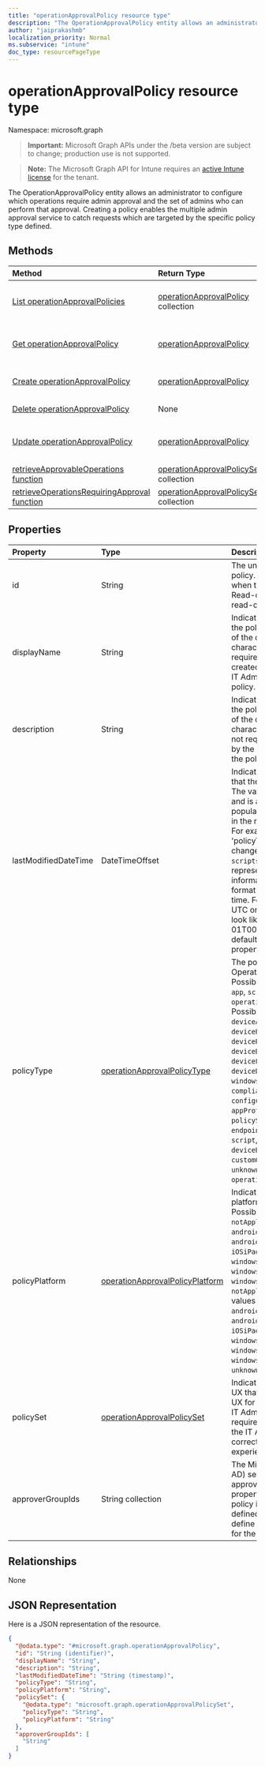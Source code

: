 ```yaml
---
title: "operationApprovalPolicy resource type"
description: "The OperationApprovalPolicy entity allows an administrator to configure which operations require admin approval and the set of admins who can perform that approval. Creating a policy enables the multiple admin approval service to catch requests which are targeted by the specific policy type defined."
author: "jaiprakashmb"
localization_priority: Normal
ms.subservice: "intune"
doc_type: resourcePageType
---
```


# operationApprovalPolicy resource type

Namespace: microsoft.graph
> **Important:** Microsoft Graph APIs under the /beta version are subject to change; production use is not supported.

> **Note:** The Microsoft Graph API for Intune requires an [active Intune license](https://go.microsoft.com/fwlink/?linkid=839381) for the tenant.


The OperationApprovalPolicy entity allows an administrator to configure which operations require admin approval and the set of admins who can perform that approval. Creating a policy enables the multiple admin approval service to catch requests which are targeted by the specific policy type defined.

## Methods
|Method|Return Type|Description|
|:---|:---|:---|
|[List operationApprovalPolicies](../api/intune-rbac-operationapprovalpolicy-list.md)|[operationApprovalPolicy](../resources/intune-rbac-operationapprovalpolicy.md) collection|List properties and relationships of the [operationApprovalPolicy](../resources/intune-rbac-operationapprovalpolicy.md) objects.|
|[Get operationApprovalPolicy](../api/intune-rbac-operationapprovalpolicy-get.md)|[operationApprovalPolicy](../resources/intune-rbac-operationapprovalpolicy.md)|Read properties and relationships of the [operationApprovalPolicy](../resources/intune-rbac-operationapprovalpolicy.md) object.|
|[Create operationApprovalPolicy](../api/intune-rbac-operationapprovalpolicy-create.md)|[operationApprovalPolicy](../resources/intune-rbac-operationapprovalpolicy.md)|Create a new [operationApprovalPolicy](../resources/intune-rbac-operationapprovalpolicy.md) object.|
|[Delete operationApprovalPolicy](../api/intune-rbac-operationapprovalpolicy-delete.md)|None|Deletes a [operationApprovalPolicy](../resources/intune-rbac-operationapprovalpolicy.md).|
|[Update operationApprovalPolicy](../api/intune-rbac-operationapprovalpolicy-update.md)|[operationApprovalPolicy](../resources/intune-rbac-operationapprovalpolicy.md)|Update the properties of a [operationApprovalPolicy](../resources/intune-rbac-operationapprovalpolicy.md) object.|
|[retrieveApprovableOperations function](../api/intune-rbac-operationapprovalpolicy-retrieveapprovableoperations.md)|[operationApprovalPolicySet](../resources/intune-rbac-operationapprovalpolicyset.md) collection||
|[retrieveOperationsRequiringApproval function](../api/intune-rbac-operationapprovalpolicy-retrieveoperationsrequiringapproval.md)|[operationApprovalPolicySet](../resources/intune-rbac-operationapprovalpolicyset.md) collection||

## Properties
|Property|Type|Description|
|:---|:---|:---|
|id|String|The unique identifier of the policy. This ID is assigned at when the policy is created. Read-only. This property is read-only.|
|displayName|String|Indicates the display name of the policy. Maximum length of the display name is 128 characters. This property is required when the policy is created, and is defined by the IT Admins to identify the policy.|
|description|String|Indicates the description of the policy. Maximum length of the description is 1024 characters. This property is not required, but can be used by the IT Admin to describe the policy.|
|lastModifiedDateTime|DateTimeOffset|Indicates the last DateTime that the policy was modified. The value cannot be modified and is automatically populated whenever values in the request are updated. For example, when the 'policyType' property changes from `apps` to `scripts`. The Timestamp type represents date and time information using ISO 8601 format and is always in UTC time. For example, midnight UTC on Jan 1, 2014 would look like this: '2014-01-01T00:00:00Z'. Returned by default. Read-only. This property is read-only.|
|policyType|[operationApprovalPolicyType](../resources/intune-rbac-operationapprovalpolicytype.md)|The policy type for the OperationApprovalPolicy. Possible values are: `unknown`, `app`, `script`, `operationApprovalPolicy`. Possible values are: `unknown`, `deviceAction`, `deviceWipe`, `deviceRetire`, `deviceRetireNonCompliant`, `deviceDelete`, `deviceLock`, `deviceErase`, `deviceDisableActivationLock`, `windowsEnrollment`, `compliancePolicy`, `configurationPolicy`, `appProtectionPolicy`, `policySet`, `filter`, `endpointSecurityPolicy`, `app`, `script`, `role`, `deviceResetPasscode`, `customOrganizationalMessage`, `unknownFutureValue`, `operationApprovalPolicy`.|
|policyPlatform|[operationApprovalPolicyPlatform](../resources/intune-rbac-operationapprovalpolicyplatform.md)|Indicates the applicable platform for the policy. Possible values are: `notApplicable`, `androidDeviceAdministrator`, `androidEnterprise`, `iOSiPadOS`, `macOS`, `windows10AndLater`, `windows81AndLater`, `windows10X`. Default value is `notApplicable`. Possible values are: `notApplicable`, `androidDeviceAdministrator`, `androidEnterprise`, `iOSiPadOS`, `macOS`, `windows10AndLater`, `windows81AndLater`, `windows10X`, `unknownFutureValue`.|
|policySet|[operationApprovalPolicySet](../resources/intune-rbac-operationapprovalpolicyset.md)|Indicates areas of the Intune UX that could support MAA UX for the current logged in IT Admin. This property is required, and is defined by the IT Admins in order to correctly show the expected experience.|
|approverGroupIds|String collection|The Microsoft Entra ID (Azure AD) security group IDs for the approvers for the policy. This property is required when the policy is created, and is defined by the IT Admins to define the possible approvers for the policy.|

## Relationships
None

## JSON Representation
Here is a JSON representation of the resource.
<!-- {
  "blockType": "resource",
  "keyProperty": "id",
  "@odata.type": "microsoft.graph.operationApprovalPolicy"
}
-->
``` json
{
  "@odata.type": "#microsoft.graph.operationApprovalPolicy",
  "id": "String (identifier)",
  "displayName": "String",
  "description": "String",
  "lastModifiedDateTime": "String (timestamp)",
  "policyType": "String",
  "policyPlatform": "String",
  "policySet": {
    "@odata.type": "microsoft.graph.operationApprovalPolicySet",
    "policyType": "String",
    "policyPlatform": "String"
  },
  "approverGroupIds": [
    "String"
  ]
}
```
